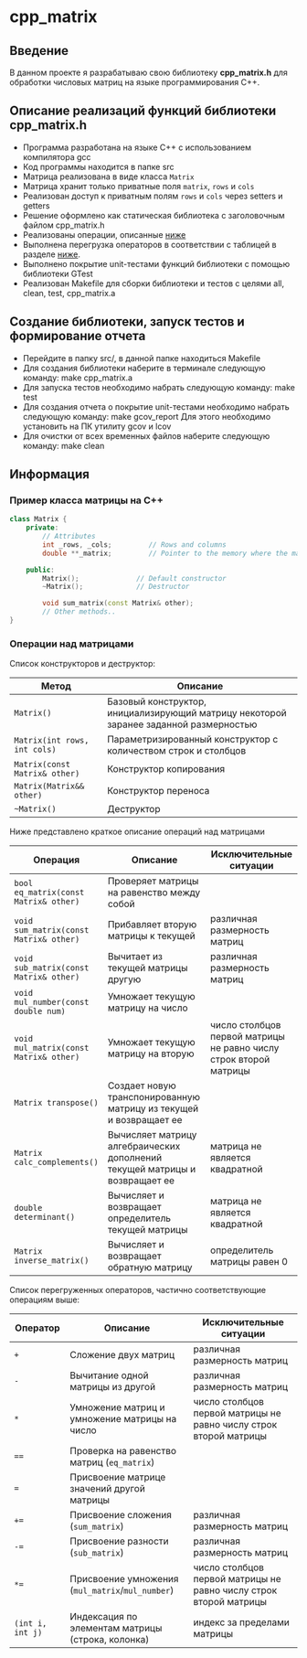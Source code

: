 # cpp_matrix

## Введение

В данном проекте я разрабатываю свою библиотеку **cpp_matrix.h** для обработки числовых матриц на языке программирования С++.

## Описание реализаций функций библиотеки cpp_matrix.h

- Программа разработана на языке C++ с использованием компилятора gcc
- Код программы находится в папке src
- Матрица реализована в виде класса `Matrix`
- Матрица хранит только приватные поля `matrix`, `rows` и `cols`
- Реализован доступ к приватным полям `rows` и `cols` через setters и getters
- Решение оформлено как статическая библиотека с заголовочным файлом cpp_matrix.h
- Реализованы операции, описанные [ниже](#операции-над-матрицами)
- Выполнена перегрузка операторов в соответствии с таблицей в разделе [ниже](#операции-над-матрицами).
- Выполнено покрытие unit-тестами функций библиотеки c помощью библиотеки GTest
- Реализован Makefile для сборки библиотеки и тестов с целями all, clean, test, cpp_matrix.a

## Создание библиотеки, запуск тестов и формирование отчета

- Перейдите в папку src/, в данной папке находиться Makefile
- Для создания библиотеки наберите в терминале следующую команду: make cpp_matrix.a
- Для запуска тестов необходимо набрать следующую команду: make test
- Для создания отчета о покрытие unit-тестами необходимо набрать следующую команду: make gcov_report Для этого необходимо установить на ПК утилиту gcov и lcov
- Для очистки от всех временных файлов наберите следующую команду: make clean

## Информация

### Пример класса матрицы на C++

```cpp
class Matrix {
    private:
        // Attributes
        int _rows, _cols;         // Rows and columns
        double **_matrix;         // Pointer to the memory where the matrix is allocated

    public:
        Matrix();              // Default constructor
        ~Matrix();             // Destructor

        void sum_matrix(const Matrix& other); 
        // Other methods..
}
```

### Операции над матрицами

Список конструкторов и деструктор:

| Метод    | Описание   |
| ----------- | ----------- |
| `Matrix()` | Базовый конструктор, инициализирующий матрицу некоторой заранее заданной размерностью |  
| `Matrix(int rows, int cols)` | Параметризированный конструктор с количеством строк и столбцов | 
| `Matrix(const Matrix& other)` | Конструктор копирования |
| `Matrix(Matrix&& other)` | Конструктор переноса |
| `~Matrix()` | Деструктор |

Ниже представлено краткое описание операций над матрицами 

| Операция    | Описание   | Исключительные ситуации |
| ----------- | ----------- | ----------- |
| `bool eq_matrix(const Matrix& other)` | Проверяет матрицы на равенство между собой |  |
| `void sum_matrix(const Matrix& other)` | Прибавляет вторую матрицы к текущей | различная размерность матриц |
| `void sub_matrix(const Matrix& other)` | Вычитает из текущей матрицы другую | различная размерность матриц |
| `void mul_number(const double num)` | Умножает текущую матрицу на число |  |
| `void mul_matrix(const Matrix& other)` | Умножает текущую матрицу на вторую | число столбцов первой матрицы не равно числу строк второй матрицы |
| `Matrix transpose()` | Создает новую транспонированную матрицу из текущей и возвращает ее |  |
| `Matrix calc_complements()` | Вычисляет матрицу алгебраических дополнений текущей матрицы и возвращает ее | матрица не является квадратной |
| `double determinant()` | Вычисляет и возвращает определитель текущей матрицы | матрица не является квадратной |
| `Matrix inverse_matrix()` | Вычисляет и возвращает обратную матрицу | определитель матрицы равен 0 |

Список перегруженных операторов, частично соответствующие операциям выше:

| Оператор    | Описание   | Исключительные ситуации |
| ----------- | ----------- | ----------- |
| `+`      | Сложение двух матриц  | различная размерность матриц |
| `-`   | Вычитание одной матрицы из другой | различная размерность матриц |
| `*`  | Умножение матриц и умножение матрицы на число | число столбцов первой матрицы не равно числу строк второй матрицы |
| `==`  | Проверка на равенство матриц (`eq_matrix`) | |
| `=`  | Присвоение матрице значений другой матрицы | |
| `+=`  | Присвоение сложения (`sum_matrix`)   | различная размерность матриц |
| `-=`  | Присвоение разности (`sub_matrix`) | различная размерность матриц |
| `*=`  | Присвоение умножения (`mul_matrix`/`mul_number`) | число столбцов первой матрицы не равно числу строк второй матрицы |
| `(int i, int j)`  | Индексация по элементам матрицы (строка, колонка) | индекс за пределами матрицы |
